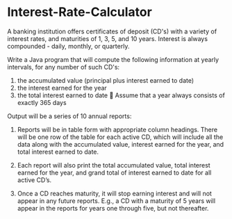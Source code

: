# Interest-Rate-Calculator
A banking institution offers certificates of deposit (CD's) with a variety of interest rates, and maturities of 1, 3, 5, and 10 years. Interest is always compounded - daily, monthly, or quarterly.

Write a Java program that will compute the following information at yearly intervals, for any number of such CD's:  
 
1.	the accumulated value (principal plus interest earned to date)
2.	the interest earned for the year
3.	the total interest earned to date
	Assume that a year always consists of exactly 365 days  

Output will be a series of 10 annual reports:
 
1.	Reports will be in table form with appropriate column headings. There will be one row of the table for each active CD, which will include all the data along with the accumulated value, interest earned for the year, and total interest earned to date.
  
2.	Each report will also print the total accumulated value, total interest earned for the year, and grand total of interest earned to date for all active CD’s.

3.	Once a CD reaches maturity, it will stop earning interest and will not appear in any future reports.  E.g., a CD with a maturity of 5 years will appear in the reports for years one through five, but not thereafter.
